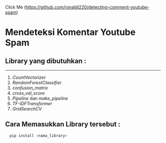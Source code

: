 Click Me (https://github.com/ronaldj220/detecting-comment-youtube-spam)
# Mendeteksi Komentar Youtube Spam

## Library yang dibutuhkan : 

---

1. _CountVectorizer_
2. _RandomForestClassifier_
3. _confusion_matrix_
4. _cross_val_score_
5. _Pipeline_ dan _make_pipeline_
6. _TF-IDFTransformer_
7. _GridSearchCV_

## Cara Memasukkan Library tersebut :

```bash
  pip install <nama_library>
```
